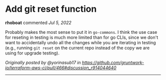 # Add git reset function

**rhoboat** commented *Jul 5, 2022*

Probably makes the most sense to put it in `go-commons`. I think the use case for reseting in testing is much more limited than for go CLIs, since we don't want to accidentally undo all the changes while you are iterating in testing (e.g., running `git reset` on the current repo instead of the copy we are using for upgrade testing).

_Originally posted by @yorinasub17 in https://github.com/gruntwork-io/terraform-aws-ci/pull/466#discussion_r914044640_
<br />
***


